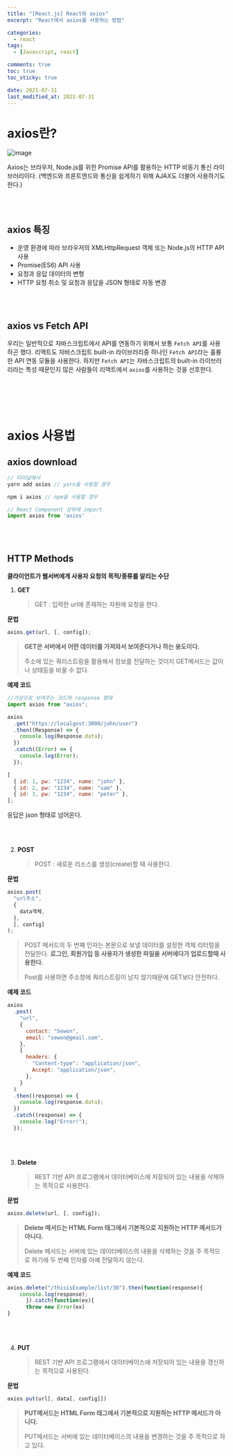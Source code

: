 ```yaml
---
title: "[React.js] React와 axios"
excerpt: "React에서 axios를 사용하는 방법"

categories:
  - react
tags:
  - [Javascript, react]

comments: true
toc: true
toc_sticky: true

date: 2021-07-31
last_modified_at: 2021-07-31
---
```


# axios란?

![image](https://user-images.githubusercontent.com/86935775/127974133-3ff20a8c-0c4c-43fd-9321-2513252a5ae2.png)

Axios는 브라우저, Node.js를 위한 Promise API를 활용하는 HTTP 비동기 통신 라이브러리이다.
(백엔드와 프론트엔드와 통신을 쉽게하기 위해 AJAX도 더불어 사용하기도 한다.)

<br><br>

## axios 특징

- 운영 환경에 따라 브라우저의 XMLHttpRequest 객체 또는 Node.js의 HTTP API 사용
- Promise(ES6) API 사용
- 요청과 응답 데이터의 변형
- HTTP 요청 취소 및 요청과 응답을 JSON 형태로 자동 변경

<br><br>

## axios vs Fetch API

우리는 일반적으로 자바스크립트에서 API를 연동하기 위해서 보통 `Fetch API`를 사용하곤 했다.
리액트도 자바스크립트 built-in 라이브러리중 하나인 `Fetch API`라는 훌륭한 API 연동 모듈을 사용한다.
하지만 `Fetch API`는 자바스크립트의 built-in 라이브러리라는 특성 때문인지 많은 사람들이 리액트에서 `axios`를 사용하는 것을 선호한다.

<br><br>
<br><br>

# axios 사용법

## axios download

```javascript
// 터미널에서
yarn add axios // yarn을 사용할 경우

npm i axios // npm을 사용할 경우

// React Component 상위에 import
import axios from 'axios'
```

<br><br>

## HTTP Methods

**클라이언트가 웹서버에게 사용자 요청의 목적/종류를 알리는 수단**

1. **GET**
   > GET : 입력한 url에 존재하는 자원에 요청을 한다.

**문법**

```javascript
axios.get(url, [, config]);
```

> **GET은 서버에서 어떤 데이터를 가져와서 보여준다거나 하는 용도이다.**
>
> 주소에 있는 쿼리스트링을 활용해서 정보를 전달하는 것이지 GET메서드는 값이나 상태등을 바꿀 수 없다.

**예제 코드**

```javascript
//가상으로 보여주는 코드와 response 형태
import axios from "axios";

axios
  .get("https://localgost:3000/john/user")
  .then((Response) => {
    console.log(Response.data);
  })
  .catch((Error) => {
    console.log(Error);
  });
```

```javascript
[
  { id: 1, pw: "1234", name: "john" },
  { id: 2, pw: "1234", name: "sam" },
  { id: 3, pw: "1234", name: "peter" },
];
```

응답은 json 형태로 넘어온다.

<br><br>

2. **POST**
   > POST : 새로운 리소스를 생성(create)할 때 사용한다.

**문법**

```javascript
axios.post(
  "url주소",
  {
    data객체,
  },
  [, config]
);
```

> POST 메서드의 두 번째 인자는 본문으로 보낼 데이터를 설정한 객체 리터럴을 전달한다.
> **로그인, 회원가입 등 사용자가 생성한 파일을 서버에다가 업로드할때 사용한다.**
>
> Post를 사용하면 주소창에 쿼리스트링이 남지 않기때문에 GET보다 안전하다.

**예제 코드**

```javascript
axios
  .post(
    "url",
    {
      contact: "Sewon",
      email: "sewon@gmail.com",
    },
    {
      headers: {
        "Content-type": "application/json",
        Accept: "application/json",
      },
    }
  )
  .then((response) => {
    console.log(response.data);
  })
  .catch((response) => {
    console.log("Error!");
  });
```

<br><br>

3. **Delete**
   > REST 기반 API 프로그램에서 데이터베이스에 저장되어 있는 내용을 삭제하는 목적으로 사용한다.

**문법**

```javascript
axios.delete(url, [, config]);
```

> **Delete 메서드는 HTML Form 태그에서 기본적으로 지원하는 HTTP 메서드가 아니다.**
>
> Delete 메서드는 서버에 있는 데이터베이스의 내용을 삭제하는 것을 주 목적으로 하기에 두 번째 인자를 아예 전달하지 않는다.

**예제 코드**

```javascript
axios.delete("/thisisExample/list/30").then(function(response){
    console.log(response);
      }).catch(function(ex){
      throw new Error(ex)
}
```

<br><br>

4. **PUT**
   > REST 기반 API 프로그램에서 데이터베이스에 저장되어 있는 내용을 갱신하는 목적으로 사용된다.

**문법**

```javascript
axios.put(url[, data[, config]])
```

> **PUT메서드는 HTML Form 태그에서 기본적으로 지원하는 HTTP 메서드가 아니다.**
>
> PUT메서드는 서버에 있는 데이터베이스의 내용을 변경하는 것을 주 목적으로 하고 있다.

<br><br>
